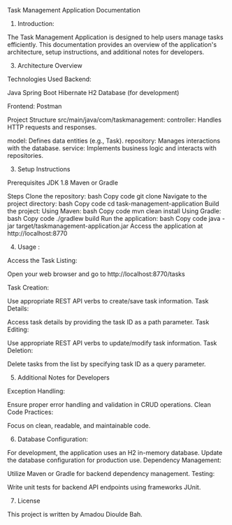 Task Management Application Documentation

1. Introduction:
   
The Task Management Application is designed to help users manage tasks efficiently. This documentation provides an overview of the application's architecture, setup instructions, and additional notes for developers.

3. Architecture Overview
   
Technologies Used
Backend:

Java
Spring Boot
Hibernate
H2 Database (for development)

Frontend:
Postman

Project Structure
src/main/java/com/taskmanagement:
controller: Handles HTTP requests and responses.

model: Defines data entities (e.g., Task).
repository: Manages interactions with the database.
service: Implements business logic and interacts with repositories.

3. Setup Instructions
   
Prerequisites
JDK 1.8
Maven or Gradle

Steps
Clone the repository:
bash
Copy code
git clone <repository-url>
Navigate to the project directory:
bash
Copy code
cd task-management-application
Build the project:
Using Maven:
bash
Copy code
mvn clean install
Using Gradle:
bash
Copy code
./gradlew build
Run the application:
bash
Copy code
java -jar target/taskmanagement-application.jar
Access the application at http://localhost:8770

4. Usage : 
   
Access the Task Listing:

Open your web browser and go to http://localhost:8770/tasks 


Task Creation:

Use appropriate REST API verbs to create/save task information.
Task Details:

Access task details by providing the task ID as a path parameter.
Task Editing:

Use appropriate REST API verbs to update/modify task information.
Task Deletion:

Delete tasks from the list by specifying task ID as a query parameter.

5. Additional Notes for Developers
   
Exception Handling:

Ensure proper error handling and validation in CRUD operations.
Clean Code Practices:

Focus on clean, readable, and maintainable code.

6. Database Configuration:

For development, the application uses an H2 in-memory database. Update the database configuration for production use.
Dependency Management:

Utilize Maven or Gradle for backend dependency management.
Testing:

Write unit tests for backend API endpoints using frameworks JUnit.

7. License

This project is written by Amadou Dioulde Bah.
